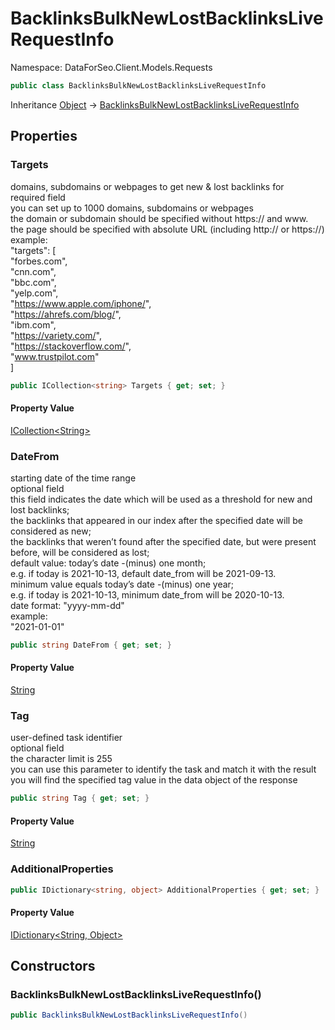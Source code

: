 # BacklinksBulkNewLostBacklinksLiveRequestInfo

Namespace: DataForSeo.Client.Models.Requests

```csharp
public class BacklinksBulkNewLostBacklinksLiveRequestInfo
```

Inheritance [Object](https://docs.microsoft.com/en-us/dotnet/api/system.object) → [BacklinksBulkNewLostBacklinksLiveRequestInfo](./dataforseo.client.models.requests.backlinksbulknewlostbacklinksliverequestinfo.md)

## Properties

### **Targets**

domains, subdomains or webpages to get new &amp; lost backlinks for
 <br>required field
 <br>you can set up to 1000 domains, subdomains or webpages
 <br>the domain or subdomain should be specified without https:// and www.
 <br>the page should be specified with absolute URL (including http:// or https://)
 <br>example:
 <br>"targets": [
 <br> "forbes.com",
 <br> "cnn.com",
 <br> "bbc.com",
 <br> "yelp.com",
 <br> "https://www.apple.com/iphone/",
 <br> "https://ahrefs.com/blog/",
 <br> "ibm.com",
 <br> "https://variety.com/",
 <br> "https://stackoverflow.com/",
 <br> "www.trustpilot.com"
 <br>]

```csharp
public ICollection<string> Targets { get; set; }
```

#### Property Value

[ICollection&lt;String&gt;](https://docs.microsoft.com/en-us/dotnet/api/system.collections.generic.icollection-1)<br>

### **DateFrom**

starting date of the time range
 <br>optional field
 <br>this field indicates the date which will be used as a threshold for new and lost backlinks;
 <br>the backlinks that appeared in our index after the specified date will be considered as new;
 <br>the backlinks that weren’t found after the specified date, but were present before, will be considered as lost;
 <br>default value: today’s date -(minus) one month;
 <br>e.g. if today is 2021-10-13, default date_from will be 2021-09-13.
 <br>minimum value equals today’s date -(minus) one year;
 <br>e.g. if today is 2021-10-13, minimum date_from will be 2020-10-13.
 <br>date format: "yyyy-mm-dd"
 <br>example:
 <br>"2021-01-01"

```csharp
public string DateFrom { get; set; }
```

#### Property Value

[String](https://docs.microsoft.com/en-us/dotnet/api/system.string)<br>

### **Tag**

user-defined task identifier
 <br>optional field
 <br>the character limit is 255
 <br>you can use this parameter to identify the task and match it with the result
 <br>you will find the specified tag value in the data object of the response

```csharp
public string Tag { get; set; }
```

#### Property Value

[String](https://docs.microsoft.com/en-us/dotnet/api/system.string)<br>

### **AdditionalProperties**

```csharp
public IDictionary<string, object> AdditionalProperties { get; set; }
```

#### Property Value

[IDictionary&lt;String, Object&gt;](https://docs.microsoft.com/en-us/dotnet/api/system.collections.generic.idictionary-2)<br>

## Constructors

### **BacklinksBulkNewLostBacklinksLiveRequestInfo()**

```csharp
public BacklinksBulkNewLostBacklinksLiveRequestInfo()
```
